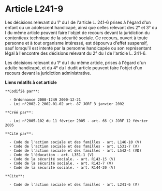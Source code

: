 # Article L241-9

Les décisions relevant du 1° du I de l'article L. 241-6 prises à l'égard d'un enfant ou un adolescent handicapé, ainsi que
celles relevant des 2° et 3° du I du même article peuvent faire l'objet de recours devant la juridiction du contentieux
technique de la sécurité sociale. Ce recours, ouvert à toute personne et à tout organisme intéressé, est dépourvu d'effet
suspensif, sauf lorsqu'il est intenté par la personne handicapée ou son représentant légal à l'encontre des décisions
relevant du 2° du I de l'article L. 241-6.

Les décisions relevant du 1° du I du même article, prises à l'égard d'un adulte handicapé, et du 4° du I dudit article
peuvent faire l'objet d'un recours devant la juridiction administrative.

**Liens relatifs à cet article**

	**Codifié par**:

	  - Ordonnance 2000-1249 2000-12-21
	  - Loi n°2002-2 2002-01-02 art. 87 JORF 3 janvier 2002

	**Créé par**:

	  - Loi n°2005-102 du 11 février 2005 - art. 66 () JORF 12 février 2005

	**Cité par**:

	  - Code de l'action sociale et des familles - art. L146-10 (V)
	  - Code de l'action sociale et des familles - art. L531-7 (V)
	  - Code de l'action sociale et des familles - art. L542-4 (VD)
	  - Code de l'éducation - art. L351-1 (V)
	  - Code de la sécurité sociale. - art. R143-15 (V)
	  - Code de la sécurité sociale. - art. R143-7 (V)
	  - Code de la sécurité sociale. - art. R144-20 (V)

	**Cite**:

	  - Code de l'action sociale et des familles - art. L241-6 (V)
